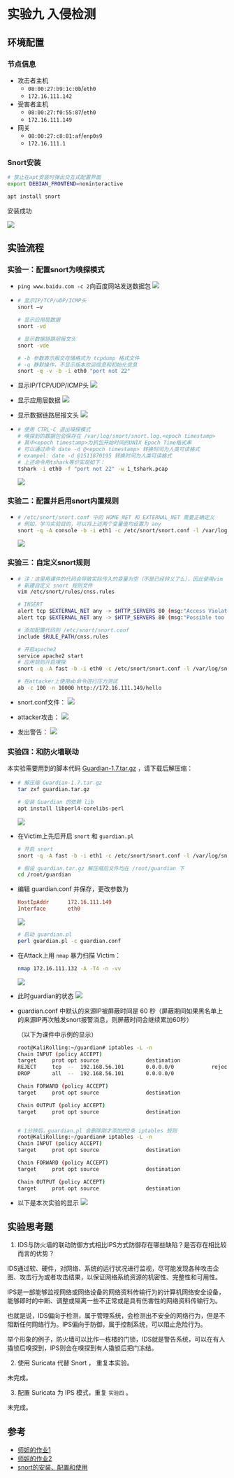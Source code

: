 # 实验九 入侵检测

## 环境配置

### 节点信息

- 攻击者主机
  - `08:00:27:b9:1c:0b`/`eth0`
  - `172.16.111.142`
- 受害者主机
  - `08:00:27:f0:55:87`/`eth0`
  - `172.16.111.149`
- 网关
  - `08:00:27:c8:81:af`/`enp0s9`
  - `172.16.111.1`
### Snort安装

```bash
# 禁止在apt安装时弹出交互式配置界面
export DEBIAN_FRONTEND=noninteractive

apt install snort
```
安装成功

![](img/install.png)
## 实验流程

### 实验一：配置snort为嗅探模式

- `ping www.baidu.com -c 2`向百度网站发送数据包
  ![](img/ping.png)
- ```bash
  # 显示IP/TCP/UDP/ICMP头
  snort –v

  # 显示应用层数据
  snort -vd

  # 显示数据链路层报文头
  snort -vde

  # -b 参数表示报文存储格式为 tcpdump 格式文件
  # -q 静默操作，不显示版本欢迎信息和初始化信息
  snort -q -v -b -i eth0 "port not 22"
  ```

- 显示IP/TCP/UDP/ICMP头
  ![](img/snort_v.png)
- 显示应用层数据
  ![](img/snort_vd.png)
- 显示数据链路层报文头
  ![](img/snort_vde.jpg)

- ```bash
  # 使用 CTRL-C 退出嗅探模式
  # 嗅探到的数据包会保存在 /var/log/snort/snort.log.<epoch timestamp>
  # 其中<epoch timestamp>为抓包开始时间的UNIX Epoch Time格式串
  # 可以通过命令 date -d @<epoch timestamp> 转换时间为人类可读格式
  # exampel: date -d @1511870195 转换时间为人类可读格式
  # 上述命令用tshark等价实现如下：
  tshark -i eth0 -f "port not 22" -w 1_tshark.pcap
  ```
  ![](img/date.png)


### 实验二：配置并启用snort内置规则

- ```bash
  # /etc/snort/snort.conf 中的 HOME_NET 和 EXTERNAL_NET 需要正确定义
  # 例如，学习实验目的，可以将上述两个变量值均设置为 any
  snort -q -A console -b -i eth1 -c /etc/snort/snort.conf -l /var/log/snort/
  ```

  ![](img/conf.png)

### 实验三：自定义snort规则

- ```bash
  # 注：这里用课件的代码会导致实际传入的变量为空（不是已经转义了么），因此使用vim
  # 新建自定义 snort 规则文件
  vim /etc/snort/rules/cnss.rules

  # INSERT
  alert tcp $EXTERNAL_NET any -> $HTTP_SERVERS 80 (msg:"Access Violation has been detected on /etc/passwd ";flags: A+; content:"/etc/passwd"; nocase;sid:1000001; rev:1;)
  alert tcp $EXTERNAL_NET any -> $HTTP_SERVERS 80 (msg:"Possible too many connections toward my http server"; threshold:type threshold, track by_src, count 100, seconds 2; classtype:attempted-dos; sid:1000002; rev:1;)

  # 添加配置代码到 /etc/snort/snort.conf
  include $RULE_PATH/cnss.rules

  # 开启apache2
  service apache2 start
  # 应用规则开启嗅探
  snort -q -A fast -b -i eth0 -c /etc/snort/snort.conf -l /var/log/snort/

  # 在attacker上使用ab命令进行压力测试
  ab -c 100 -n 10000 http://172.16.111.149/hello
  ```

- snort.conf文件：
  ![](img/conf_new.png)
- attacker攻击：
  ![](img/attacker_ab.png)
- 发出警告：
  ![](img/apache2.jpg)


### 实验四：和防火墙联动 
本实验需要用到的脚本代码 [Guardian-1.7.tar.gz]([attach/guardian.tar.gz](https://c4pr1c3.gitee.io/cuc-ns/chap0x09/attach/guardian.tar.gz)) ，请下载后解压缩：

- ```bash
  # 解压缩 Guardian-1.7.tar.gz
  tar zxf guardian.tar.gz

  # 安装 Guardian 的依赖 lib
  apt install libperl4-corelibs-perl
  ```
  ![](img/tar_gz_download.png)

- 在Victim上先后开启 ``snort`` 和 ``guardian.pl``

  ```bash
  # 开启 snort
  snort -q -A fast -b -i eth1 -c /etc/snort/snort.conf -l /var/log/snort/
  ```

  ```bash
  # 假设 guardian.tar.gz 解压缩后文件均在 /root/guardian 下
  cd /root/guardian
  ```

- 编辑 guardian.conf 并保存，更改参数为

  ```ini
  HostIpAddr      172.16.111.149
  Interface       eth0
  ```
  ![](img/guardian_conf.png)

  ```bash
  # 启动 guardian.pl
  perl guardian.pl -c guardian.conf
  ```

- 在Attack上用 ``nmap`` 暴力扫描 Victim：

  ```bash
  nmap 172.16.111.132 -A -T4 -n -vv
  ```
  ![](img/attacker_nmap.png)

- 此时guardian的状态
  ![](img/guardian_after_nmap.jpg)

- guardian.conf 中默认的来源IP被屏蔽时间是 60 秒（屏蔽期间如果黑名单上的来源IP再次触发snort报警消息，则屏蔽时间会继续累加60秒）

  （以下为课件中示例的显示）
  ```bash
  root@KaliRolling:~/guardian# iptables -L -n
  Chain INPUT (policy ACCEPT)
  target     prot opt source               destination
  REJECT     tcp  --  192.168.56.101       0.0.0.0/0            reject-with tcp-reset
  DROP       all  --  192.168.56.101       0.0.0.0/0

  Chain FORWARD (policy ACCEPT)
  target     prot opt source               destination

  Chain OUTPUT (policy ACCEPT)
  target     prot opt source               destination


  # 1分钟后，guardian.pl 会删除刚才添加的2条 iptables 规则
  root@KaliRolling:~/guardian# iptables -L -n
  Chain INPUT (policy ACCEPT)
  target     prot opt source               destination

  Chain FORWARD (policy ACCEPT)
  target     prot opt source               destination

  Chain OUTPUT (policy ACCEPT)
  target     prot opt source               destination
  ```

- 以下是本次实验的显示
  ![](img/iptables.png)

## 实验思考题

1. IDS与防火墙的联动防御方式相比IPS方式防御存在哪些缺陷？是否存在相比较而言的优势？

  IDS通过软、硬件，对网络、系统的运行状况进行监视，尽可能发现各种攻击企图、攻击行为或者攻击结果，以保证网络系统资源的机密性、完整性和可用性。

  IPS是一部能够监视网络或网络设备的网络资料传输行为的计算机网络安全设备，能够即时的中断、调整或隔离一些不正常或是具有伤害性的网络资料传输行为。

  也就是说，IDS偏向于检测，属于管理系统，会检测出不安全的网络行为，但是不阻断任何网络行为。IPS偏向于防御，属于控制系统，可以阻止危险行为。

  举个形象的例子，防火墙可以比作一栋楼的门锁，IDS就是警告系统，可以在有人撬锁后嗅探到，IPS则会在嗅探到有人撬锁后把门冻结。

2. 使用 Suricata 代替 Snort ， 重复本实验。

  未完成。 

3. 配置 Suricata 为 IPS 模式，重复 ``实验四`` 。

  未完成。



## 参考
- [师姐的作业1](https://github.com/CUCCS/2019-NS-Public-chencwx/blob/ns_chap0x09/ns_chapter9/%E5%85%A5%E4%BE%B5%E6%A3%80%E6%B5%8B.md)
- [师姐的作业2](https://github.com/CUCCS/2020-ns-public-LyuLumos/blob/ch0x09/ch0x09/README.md)
- [snort的安装、配置和使用](https://blog.csdn.net/qq_37865996/article/details/85088090)
